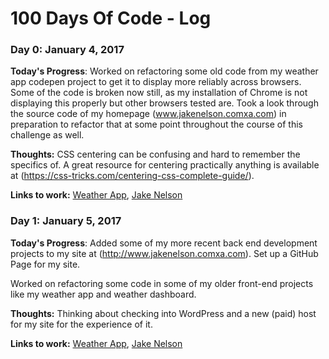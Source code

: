 # 100 Days Of Code - Log

### Day 0: January 4, 2017

**Today's Progress**: Worked on refactoring some old code from my weather app codepen project to get it to display more reliably across browsers. Some of the code is broken now still, as my installation of Chrome is not displaying this properly but other browsers tested are. Took a look through the source code of my homepage (www.jakenelson.comxa.com) in preparation to refactor that at some point throughout the course of this challenge as well. 

**Thoughts:** CSS centering can be confusing and hard to remember the specifics of. A great resource for centering practically anything is available at (https://css-tricks.com/centering-css-complete-guide/).

**Links to work:** [Weather App](http://codepen.io/JNelson180/pen/vGbvjp), 
[Jake Nelson](http://www.jakenelson.comxa.com)


### Day 1: January 5, 2017

**Today's Progress**: Added some of my more recent back end development projects to my site at (http://www.jakenelson.comxa.com). Set up a GitHub Page for my site.

Worked on refactoring some code in some of my older front-end projects like my weather app and weather dashboard.

**Thoughts:** Thinking about checking into WordPress and a new (paid) host for my site for the experience of it.

**Links to work:** [Weather App](http://codepen.io/JNelson180/pen/vGbvjp), 
[Jake Nelson](http://www.jakenelson.comxa.com)

<!--
https://metafile-js.herokuapp.com/
https://github.com/jnelson180/metafile/

https://imglook.herokuapp.com/api/imagesearch/
https://github.com/jnelson180/imglook

https://smurl-app.herokuapp.com/
https://github.com/jnelson180/smurl-fcc

https://fast-reaches-86182.herokuapp.com/
https://github.com/jnelson180/timestamp-api...

add link to FCC profile to my site
-->